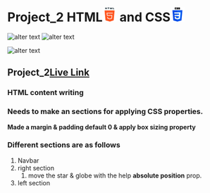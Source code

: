 # Project_2 HTML![alter text](screenshot/html.png) and CSS![alter text](screenshot/css.png) 
![alter text](https://img.shields.io/badge/iNeuron-LCO-brightgreen) ![alter text](https://img.shields.io/badge/Hitesh%20Choudhare-FullStack%20JS%20Bootcamp-lightgrey)

![alter text](https://img.shields.io/badge/HTML-CSS-orange)

## Project_2[Live Link](https://project-2-theanuragharne.netlify.app/)

### HTML content writing
### Needs to make an sections for applying CSS properties.
__Made a margin & padding default 0 & apply box sizing property__
### Different sections are as follows
1. Navbar
2. right section
    1. move the star & globe with the help **absolute position** prop.
3. left section
 
